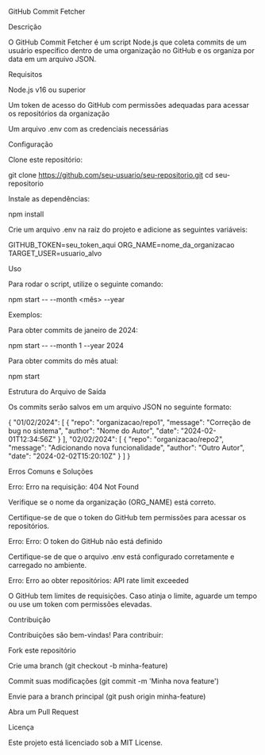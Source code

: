 GitHub Commit Fetcher

Descrição

O GitHub Commit Fetcher é um script Node.js que coleta commits de um usuário específico dentro de uma organização no GitHub e os organiza por data em um arquivo JSON.

Requisitos

Node.js v16 ou superior

Um token de acesso do GitHub com permissões adequadas para acessar os repositórios da organização

Um arquivo .env com as credenciais necessárias

Configuração

Clone este repositório:

git clone https://github.com/seu-usuario/seu-repositorio.git
cd seu-repositorio

Instale as dependências:

npm install

Crie um arquivo .env na raiz do projeto e adicione as seguintes variáveis:

GITHUB_TOKEN=seu_token_aqui
ORG_NAME=nome_da_organizacao
TARGET_USER=usuario_alvo

Uso

Para rodar o script, utilize o seguinte comando:

npm start -- --month <mês> --year <ano>

Exemplos:

Para obter commits de janeiro de 2024:

npm start -- --month 1 --year 2024

Para obter commits do mês atual:

npm start

Estrutura do Arquivo de Saída

Os commits serão salvos em um arquivo JSON no seguinte formato:

{
  "01/02/2024": [
    {
      "repo": "organizacao/repo1",
      "message": "Correção de bug no sistema",
      "author": "Nome do Autor",
      "date": "2024-02-01T12:34:56Z"
    }
  ],
  "02/02/2024": [
    {
      "repo": "organizacao/repo2",
      "message": "Adicionando nova funcionalidade",
      "author": "Outro Autor",
      "date": "2024-02-02T15:20:10Z"
    }
  ]
}

Erros Comuns e Soluções

Erro: Erro na requisição: 404 Not Found

Verifique se o nome da organização (ORG_NAME) está correto.

Certifique-se de que o token do GitHub tem permissões para acessar os repositórios.

Erro: Erro: O token do GitHub não está definido

Certifique-se de que o arquivo .env está configurado corretamente e carregado no ambiente.

Erro: Erro ao obter repositórios: API rate limit exceeded

O GitHub tem limites de requisições. Caso atinja o limite, aguarde um tempo ou use um token com permissões elevadas.

Contribuição

Contribuições são bem-vindas! Para contribuir:

Fork este repositório

Crie uma branch (git checkout -b minha-feature)

Commit suas modificações (git commit -m 'Minha nova feature')

Envie para a branch principal (git push origin minha-feature)

Abra um Pull Request

Licença

Este projeto está licenciado sob a MIT License.
